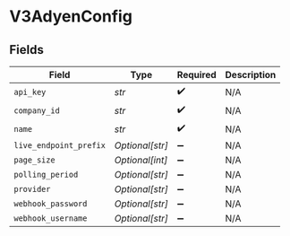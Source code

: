 # V3AdyenConfig


## Fields

| Field                  | Type                   | Required               | Description            |
| ---------------------- | ---------------------- | ---------------------- | ---------------------- |
| `api_key`              | *str*                  | :heavy_check_mark:     | N/A                    |
| `company_id`           | *str*                  | :heavy_check_mark:     | N/A                    |
| `name`                 | *str*                  | :heavy_check_mark:     | N/A                    |
| `live_endpoint_prefix` | *Optional[str]*        | :heavy_minus_sign:     | N/A                    |
| `page_size`            | *Optional[int]*        | :heavy_minus_sign:     | N/A                    |
| `polling_period`       | *Optional[str]*        | :heavy_minus_sign:     | N/A                    |
| `provider`             | *Optional[str]*        | :heavy_minus_sign:     | N/A                    |
| `webhook_password`     | *Optional[str]*        | :heavy_minus_sign:     | N/A                    |
| `webhook_username`     | *Optional[str]*        | :heavy_minus_sign:     | N/A                    |